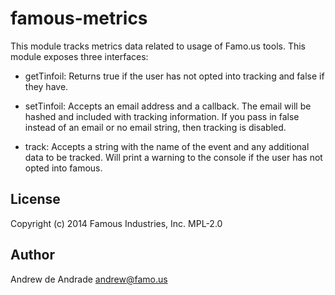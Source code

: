famous-metrics
==============

This module tracks metrics data related to usage of Famo.us tools. This module exposes three interfaces:

* getTinfoil: Returns true if the user has not opted into tracking and false if they have.

* setTinfoil: Accepts an email address and a callback. The email will be hashed and included with tracking information. If you pass in false instead of an email or no email string, then tracking is disabled.

* track: Accepts a string with the name of the event and any additional data to be tracked. Will print a warning to the console if the user has not opted into famous.

License
-------
Copyright (c) 2014 Famous Industries, Inc.
MPL-2.0

Author
------
Andrew de Andrade <andrew@famo.us>


